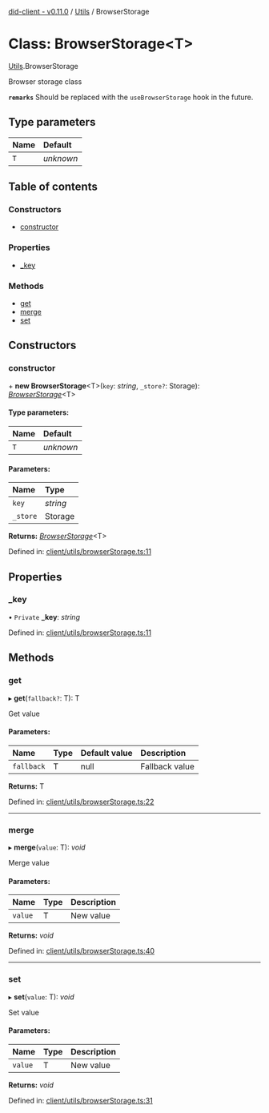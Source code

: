 [did-client - v0.11.0](../README.md) / [Utils](../modules/utils.md) / BrowserStorage

# Class: BrowserStorage<T\>

[Utils](../modules/utils.md).BrowserStorage

Browser storage class

**`remarks`** Should be replaced with the `useBrowserStorage`
hook in the future.

## Type parameters

Name | Default |
:------ | :------ |
`T` | *unknown* |

## Table of contents

### Constructors

- [constructor](utils.browserstorage.md#constructor)

### Properties

- [\_key](utils.browserstorage.md#_key)

### Methods

- [get](utils.browserstorage.md#get)
- [merge](utils.browserstorage.md#merge)
- [set](utils.browserstorage.md#set)

## Constructors

### constructor

\+ **new BrowserStorage**<T\>(`key`: *string*, `_store?`: Storage): [*BrowserStorage*](utils.browserstorage.md)<T\>

#### Type parameters:

Name | Default |
:------ | :------ |
`T` | *unknown* |

#### Parameters:

Name | Type |
:------ | :------ |
`key` | *string* |
`_store` | Storage |

**Returns:** [*BrowserStorage*](utils.browserstorage.md)<T\>

Defined in: [client/utils/browserStorage.ts:11](https://github.com/Puzzlepart/did/blob/dev/client/utils/browserStorage.ts#L11)

## Properties

### \_key

• `Private` **\_key**: *string*

Defined in: [client/utils/browserStorage.ts:11](https://github.com/Puzzlepart/did/blob/dev/client/utils/browserStorage.ts#L11)

## Methods

### get

▸ **get**(`fallback?`: T): T

Get value

#### Parameters:

Name | Type | Default value | Description |
:------ | :------ | :------ | :------ |
`fallback` | T | null | Fallback value    |

**Returns:** T

Defined in: [client/utils/browserStorage.ts:22](https://github.com/Puzzlepart/did/blob/dev/client/utils/browserStorage.ts#L22)

___

### merge

▸ **merge**(`value`: T): *void*

Merge value

#### Parameters:

Name | Type | Description |
:------ | :------ | :------ |
`value` | T | New value    |

**Returns:** *void*

Defined in: [client/utils/browserStorage.ts:40](https://github.com/Puzzlepart/did/blob/dev/client/utils/browserStorage.ts#L40)

___

### set

▸ **set**(`value`: T): *void*

Set value

#### Parameters:

Name | Type | Description |
:------ | :------ | :------ |
`value` | T | New value    |

**Returns:** *void*

Defined in: [client/utils/browserStorage.ts:31](https://github.com/Puzzlepart/did/blob/dev/client/utils/browserStorage.ts#L31)
